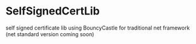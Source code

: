 # SelfSignedCertLib
self signed certificate lib using BouncyCastle for traditional net framework (net standard version coming soon)
